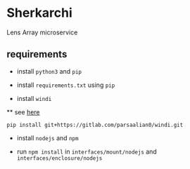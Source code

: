 # Sherkarchi

Lens Array microservice

## requirements

* install `python3` and `pip`

* install `requirements.txt` using `pip`

* install `windi`

** see [here](https://gitlab.com/parsaalian0/windi/blob/master/README.md)

```
pip install git+https://gitlab.com/parsaalian0/windi.git
```

* install `nodejs` and `npm`

* run `npm install` in `interfaces/mount/nodejs` and `interfaces/enclosure/nodejs`
